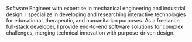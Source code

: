 Software Engineer with expertise in mechanical engineering and industrial design. I specialize in developing and researching interactive technologies for educational, therapeutic, and humanitarian purposes. As a freelance full-stack developer, I provide end-to-end software solutions for complex challenges, merging technical innovation with purpose-driven design.
<!--
For more information, please check out my [**CV**](https://github.com/ladooniani/lado-oniani-cv.md/blob/main/Lado-Oniani-CV.md)
-->
